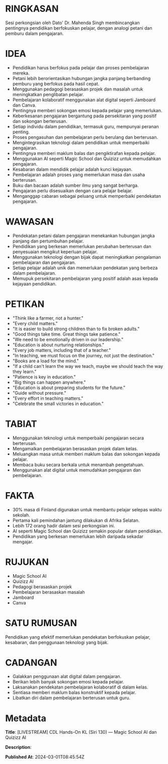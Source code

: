 # RINGKASAN
Sesi perkongsian oleh Dato' Dr. Mahenda Singh membincangkan pentingnya pendidikan berfokuskan pelajar, dengan analogi petani dan pemburu dalam pengajaran.

# IDEA
- Pendidikan harus berfokus pada pelajar dan proses pembelajaran mereka.
- Petani lebih berorientasikan hubungan jangka panjang berbanding pemburu yang berfokus pada hasil cepat.
- Menggunakan pedagogi berasaskan projek dan masalah untuk meningkatkan penglibatan pelajar.
- Pembelajaran kolaboratif menggunakan alat digital seperti Jamboard dan Canva.
- Pentingnya memberi sokongan emosi kepada pelajar yang memerlukan.
- Keberkesanan pengajaran bergantung pada persekitaran yang positif dan sokongan berterusan.
- Setiap individu dalam pendidikan, termasuk guru, mempunyai peranan penting.
- Proses pengasuhan dan pembelajaran perlu berulang dan berterusan.
- Mengintegrasikan teknologi dalam pendidikan untuk memperbaiki pengajaran.
- Pentingnya memberi maklum balas dan pengiktirafan kepada pelajar.
- Menggunakan AI seperti Magic School dan Quizizz untuk memudahkan pengajaran.
- Kesabaran dalam mendidik pelajar adalah kunci kejayaan.
- Pembelajaran adalah proses yang memerlukan masa dan usaha berterusan.
- Buku dan bacaan adalah sumber ilmu yang sangat berharga.
- Pengajaran perlu disesuaikan dengan cara pelajar belajar.
- Menganggap cabaran sebagai peluang untuk memperbaiki pendekatan pengajaran.

# WAWASAN
- Pendekatan petani dalam pengajaran menekankan hubungan jangka panjang dan pertumbuhan pelajar.
- Pendidikan yang berkesan memerlukan perubahan berterusan dan penyesuaian mengikut keperluan pelajar.
- Menggunakan teknologi dengan bijak dapat meningkatkan pengalaman pembelajaran dan pengajaran.
- Setiap pelajar adalah unik dan memerlukan pendekatan yang berbeza dalam pembelajaran.
- Memupuk persekitaran pembelajaran yang positif adalah asas kepada kejayaan pendidikan.

# PETIKAN
- "Think like a farmer, not a hunter." 
- "Every child matters."
- "It is easier to build strong children than to fix broken adults."
- "Good things take time. Great things take patience."
- "We need to be emotionally driven in our leadership."
- "Education is about nurturing relationships."
- "Every job matters, including that of a teacher."
- "In teaching, we must focus on the journey, not just the destination."
- "Books are a load for the mind."
- "If a child can't learn the way we teach, maybe we should teach the way they learn."
- "Patience is key in education."
- "Big things can happen anywhere."
- "Education is about preparing students for the future."
- "Guide without pressure."
- "Every effort in teaching matters."
- "Celebrate the small victories in education."

# TABIAT
- Menggunakan teknologi untuk memperbaiki pengajaran secara berterusan.
- Mengamalkan pembelajaran berasaskan projek dalam kelas.
- Meluangkan masa untuk memberi maklum balas dan sokongan kepada pelajar.
- Membaca buku secara berkala untuk menambah pengetahuan.
- Menggunakan alat digital untuk memudahkan pengajaran dan pembelajaran.

# FAKTA
- 30% masa di Finland digunakan untuk membantu pelajar selepas waktu sekolah.
- Pertama kali pemindahan jantung dilakukan di Afrika Selatan.
- Lebih 172 orang hadir dalam sesi perkongsian ini.
- AI seperti Magic School dan Quizizz semakin popular dalam pendidikan.
- Pendidikan yang berkesan memerlukan lebih daripada sekadar mengajar.

# RUJUKAN
- Magic School AI
- Quizizz AI
- Pedagogi berasaskan projek
- Pembelajaran berasaskan masalah
- Jamboard
- Canva

# SATU RUMUSAN
Pendidikan yang efektif memerlukan pendekatan berfokuskan pelajar, kesabaran, dan penggunaan teknologi yang bijak.

# CADANGAN
- Galakkan penggunaan alat digital dalam pengajaran.
- Berikan lebih banyak sokongan emosi kepada pelajar.
- Laksanakan pendekatan pembelajaran kolaboratif di dalam kelas.
- Sentiasa memberi maklum balas konstruktif kepada pelajar.
- Libatkan diri dalam pembelajaran berterusan untuk guru.

# Metadata
**Title**: [LIVESTREAM] CDL Hands-On KL (Siri 130) — Magic School AI dan Quizizz AI

**Description**: 

**Published At**: 2024-03-01T08:45:54Z